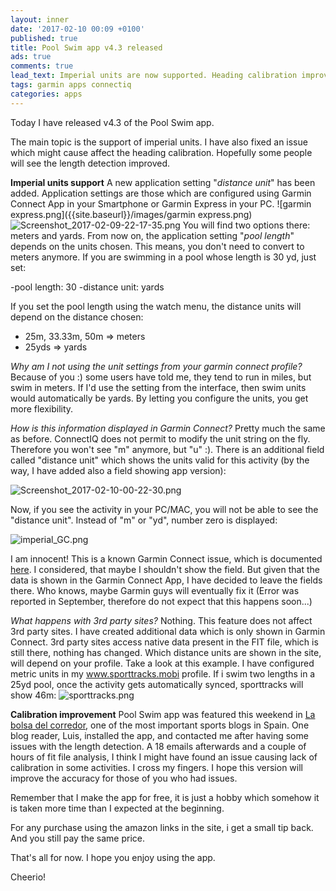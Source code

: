 ```yaml
---
layout: inner
date: '2017-02-10 00:09 +0100'
published: true
title: Pool Swim app v4.3 released
ads: true
comments: true
lead_text: Imperial units are now supported. Heading calibration improved.
tags: garmin apps connectiq
categories: apps
---
```

Today I have released v4.3 of the Pool Swim app. 

The main topic is the support of imperial units. I have also fixed an issue which might cause affect the heading calibration. Hopefully some people will see the length detection improved. 

**Imperial units support**
A new application setting "_distance unit_" has been added. Application settings are those which are configured using Garmin Connect App in your Smartphone or Garmin Express in your PC. 
![garmin express.png]({{site.baseurl}}/images/garmin express.png)
![Screenshot_2017-02-09-22-17-35.png]({{site.baseurl}}/images/Screenshot_2017-02-09-22-17-35.png)
You will find two options there: meters and yards. 
From now on, the application setting "_pool length_" depends on the units chosen. This means, you don't need to convert to meters anymore. If you are swimming in a pool whose length is 30 yd, just set:


-pool length: 30
-distance unit: yards

If you set the pool length using the watch menu, the distance units will depend on the distance chosen:


- 25m, 33.33m, 50m => meters
- 25yds => yards

_Why am I not using the unit settings from your garmin connect profile?_
Because of you :) some users have told me, they tend to run in miles, but swim in meters. If I'd use the setting from the interface, then swim units would automatically be yards. By letting you configure the units, you get more flexibility. 

_How is this information displayed in Garmin Connect?_
Pretty much the same as before. ConnectIQ does not permit to modify the unit string on the fly. Therefore you won't see "m" anymore, but "u" :). 
There is an additional field called "distance unit" which shows the units valid for this activity (by the way, I have added also a field showing app version):

![Screenshot_2017-02-10-00-22-30.png]({{site.baseurl}}/images/Screenshot_2017-02-10-00-22-30.png)

Now, if you see the activity in your PC/MAC, you will not be able to see the "distance unit". Instead of "m" or "yd", number zero is displayed:

![imperial_GC.png]({{site.baseurl}}/images/imperial_GC.png)

I am innocent! This is a known Garmin Connect issue, which is documented [here](https://forums.garmin.com/showthread.php?362066-Fit-Contributor-output-string-to-Activity-Summary&highlight=setData+string). 
I considered, that maybe I shouldn't show the field. But given that the data is shown in the Garmin Connect App, I have decided to leave the fields there. Who knows, maybe Garmin guys will eventually fix it (Error was reported in September, therefore do not expect that this happens soon...)

_What happens with 3rd party sites?_
Nothing. This feature does not affect 3rd party sites. I have created additional data which is only shown in Garmin Connect. 3rd party sites access native data present in the FIT file, which is still there, nothing has changed. 
Which distance units are shown in the site, will depend on your profile. 
Take a look at this example. I have configured metric units in my www.sporttracks.mobi profile. 
If i swim two lengths in a 25yd pool, once the activity gets automatically synced, sporttracks will show 46m:
![sporttracks.png]({{site.baseurl}}/images/sporttracks.png)


**Calibration improvement**
Pool Swim app was featured this weekend in [La bolsa del corredor](http://www.sport.es/labolsadelcorredor/pool-swim-app-connect-iq-natacion-piscina-garmin-forerunner-230-235/), one of the most important sports blogs in Spain. One blog reader, Luis, installed the app, and contacted me after having some issues with the length detection. 
A 18 emails afterwards and a couple of hours of fit file analysis, I think I might have found an issue causing lack of calibration in some activities. I cross my fingers. I hope this version will improve the accuracy for those of you who had issues. 

Remember that I make the app for free, it is just a hobby which somehow it is taken more time than I expected at the beginning. 

For any purchase using the amazon links in the site, i get a small tip back. And you still pay the same price. 

That's all for now. I hope you enjoy using the app. 

Cheerio!
